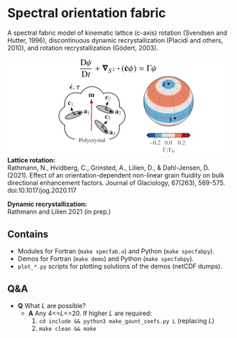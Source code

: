 # Spectral orientation fabric 
A spectral fabric model of kinematic lattice (c-axis) rotation (Svendsen and
Hutter, 1996), discontinuous dynamic recrystallization (Placidi and others, 2010), and rotation recrystallization (Gödert, 2003).

![image](githubimg.jpg)
**Lattice rotation:** <br>
Rathmann, N., Hvidberg, C., Grinsted, A., Lilien, D., & Dahl-Jensen, D. (2021). Effect of an orientation-dependent non-linear grain fluidity on bulk directional enhancement factors. Journal of Glaciology, 67(263), 569-575. doi:10.1017/jog.2020.117

**Dynamic recrystallization:** <br>
Rathmann and Lilien 2021 (in prep.)

## Contains
- Modules for Fortran (`make specfab.o`) and Python (`make specfabpy`).
- Demos for Fortran (`make demo`) and Python (`make specfabpy`).
- `plot_*.py` scripts for plotting solutions of the demos (netCDF dumps).

## Q&A
- **Q** What *L* are possible?
  - **A** Any 4<=*L*<=20. If higher *L* are required:
    1. `cd include && python3 make_gaunt_coefs.py L` (replacing *L*)
    2. `make clean && make`
